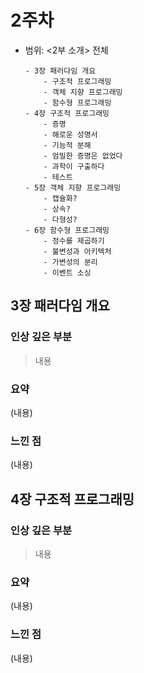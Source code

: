# 2주차

- 범위: <2부 소개> 전체
  ```
  - 3장 패러다임 개요
      - 구조적 프로그래밍
      - 객체 지향 프로그래밍
      - 함수형 프로그래밍
  - 4장 구조적 프로그래밍
      - 증명
      - 해로운 성명서
      - 기능적 분해
      - 엄밀한 증명은 없었다
      - 과학이 구출하다
      - 테스트
  - 5장 객체 지향 프로그래밍
      - 캡슐화?
      - 상속?
      - 다형성?
  - 6장 함수형 프로그래밍
      - 정수를 제곱하기
      - 불변성과 아키텍처
      - 가변성의 분리
      - 이벤트 소싱
  ```

## 3장 패러다임 개요

### 인상 깊은 부분

> 내용

### 요약

(내용)

### 느낀 점

(내용)

## 4장 구조적 프로그래밍

### 인상 깊은 부분

> 내용

### 요약

(내용)

### 느낀 점

(내용)
